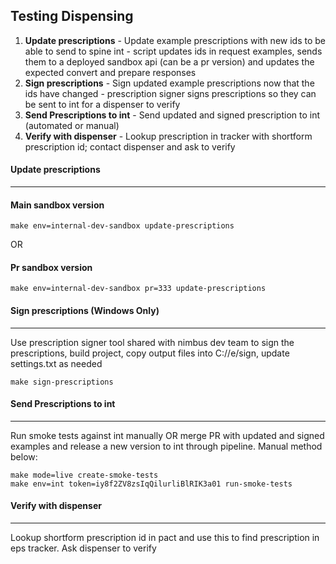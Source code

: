 ## Testing Dispensing

1. **Update prescriptions** - Update example prescriptions with new ids to be able to send to spine int - script updates ids in request examples, sends them to a deployed sandbox api (can be a pr version) and updates the expected convert and prepare responses 
2. **Sign prescriptions** -  Sign updated example prescriptions now that the ids have changed - prescription signer signs prescriptions so they can be sent to int for a dispenser to verify
3. **Send Prescriptions to int** - Send updated and signed prescription to int (automated or manual)
4. **Verify with dispenser** - Lookup prescription in tracker with shortform prescription id; contact dispenser and ask to verify

#### Update prescriptions
---

#### Main sandbox version
```
make env=internal-dev-sandbox update-prescriptions
```
OR
#### Pr sandbox version
```
make env=internal-dev-sandbox pr=333 update-prescriptions
```

#### Sign prescriptions (Windows Only)
---

Use prescription signer tool shared with nimbus dev team to sign the prescriptions, build project, copy output files into C://e/sign, update settings.txt as needed

```
make sign-prescriptions
```

#### Send Prescriptions to int
---

Run smoke tests against int manually OR merge PR with updated and signed examples and release a new version to int through pipeline. Manual method below:

```
make mode=live create-smoke-tests
make env=int token=iy8f2ZV8zsIqQilurliBlRIK3a01 run-smoke-tests
```

#### Verify with dispenser
---

Lookup shortform prescription id in pact and use this to find prescription in eps tracker. Ask dispenser to verify